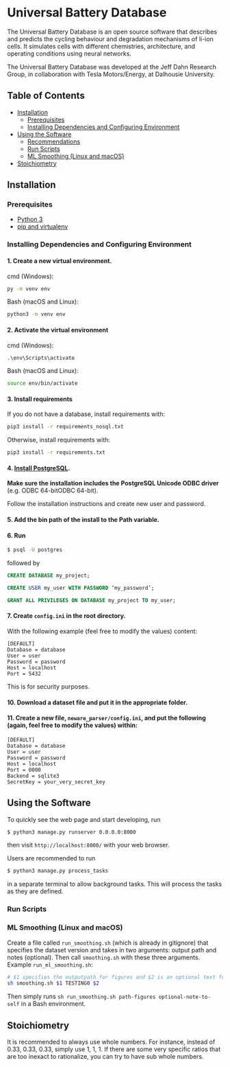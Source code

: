 # Universal Battery Database

The Universal Battery Database is an open source software that describes and predicts the cycling behaviour and degradation mechanisms of li-ion cells. It simulates cells with different chemistries, architecture, and operating conditions using neural networks.

The Universal Battery Database was developed at the Jeff Dahn Research Group, in collaboration with Tesla Motors/Energy, at Dalhousie University.

## Table of Contents

- [Installation](#installation)
  * [Prerequisites](#prerequisites)
  * [Installing Dependencies and Configuring Environment](#installing-dependencies-and-configuring-environment)
- [Using the Software](#using-the-software)
  * [Recommendations](#recommendations)
  * [Run Scripts](#run-scripts)
  * [ML Smoothing (Linux and macOS)](#ml-smoothing--linux-and-macos-)
- [Stoichiometry](#stoichiometry)

## Installation

### Prerequisites

- [Python 3](https://www.python.org/downloads/)
- [pip and virtualenv](https://packaging.python.org/guides/installing-using-pip-and-virtual-environments/)


### Installing Dependencies and Configuring Environment

#### 1. Create a new virtual environment.

cmd (Windows):
```cmd
py -m venv env
```

Bash (macOS and Linux):
```bash
python3 -m venv env
```

#### 2. Activate the virtual environment

cmd (Windows):
```cmd
.\env\Scripts\activate
```

Bash (macOS and Linux):
```bash
source env/bin/activate
```

#### 3. Install requirements

If you do not have a database, install requirements with:
```bash
pip3 install -r requirements_nosql.txt
```

Otherwise, install requirements with:
```bash
pip3 install -r requirements.txt
```


#### 4. [Install PostgreSQL](https://www.2ndquadrant.com/en/blog/pginstaller-install-postgresql/).

**Make sure the installation includes the PostgreSQL Unicode ODBC driver** (e.g. ODBC 64-bitODBC 64-bit).

Follow the installation instructions and create new user and password.

#### 5. Add the bin path of the install to the Path variable.

#### 6. Run

```bash
$ psql -U postgres
```
followed by

```sql
CREATE DATABASE my_project;

CREATE USER my_user WITH PASSWORD ‘my_password’;

GRANT ALL PRIVILEGES ON DATABASE my_project TO my_user;
```


#### 7. Create `config.ini` in the root directory.

With the following example (feel free to modify the values) content:

```
[DEFAULT]
Database = database
User = user
Password = password
Host = localhost
Port = 5432
```

This is for security purposes.

#### 10. Download a dataset file and put it in the appropriate folder.

#### 11. Create a new file, `neware_parser/config.ini`, and put the following (again, feel free to modify the values) within:

```
[DEFAULT]
Database = database
User = user
Password = password
Host = localhost
Port = 0000
Backend = sqlite3
SecretKey = your_very_secret_key
```


## Using the Software

To quickly see the web page and start developing, run
```bash
$ python3 manage.py runserver 0.0.0.0:8000
```
then visit `http://localhost:8000/` with your web browser.

Users are recommended to run
```bash
$ python3 manage.py process_tasks
```
in a separate terminal to allow background tasks. This will process the tasks as they are defined.

### Run Scripts

### ML Smoothing (Linux and macOS)

Create a file called `run_smoothing.sh` (which is already in gitignore) that specifies the dataset version and takes in two arguments: output path and notes (optional). Then call `smoothing.sh` with these three arguments. Example `run_ml_smoothing.sh`:
```bash
# $1 specifies the outputpath for figures and $2 is an optional text for notes
sh smoothing.sh $1 TESTING0 $2
```

Then simply runs `sh run_smoothing.sh path-figures optional-note-to-self` in a Bash environment.



## Stoichiometry
It is recommended to always use whole numbers. For instance, instead of 0.33, 0.33, 0.33, simply use 1, 1, 1. If there are some very specific ratios that are too inexact to rationalize, you can try to have sub whole numbers.